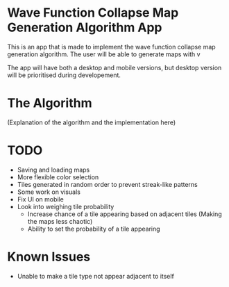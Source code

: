 # Wave Function Collapse Map Generation Algorithm App
This is an app that is made to implement the wave function collapse map generation algorithm. 
The user will be able to generate maps with v

The app will have both a desktop and mobile versions, but desktop version will be prioritised during developement.
# The Algorithm

(Explanation of the algorithm and the implementation here)

# TODO
- Saving and loading maps
- More flexible color selection
- Tiles generated in random order to prevent streak-like patterns
- Some work on visuals
- Fix UI on mobile
- Look into weighing tile probability
  - Increase chance of a tile appearing based on adjacent tiles (Making the maps less chaotic)
  - Ability to set the probability of a tile appearing

# Known Issues
- Unable to make a tile type not appear adjacent to itself
